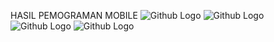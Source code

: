 HASIL PEMOGRAMAN MOBILE
![Github Logo](https://github.com/syasyahaprl2399/uts_pemogramanmobile/blob/master/UTS_ProjectPemograman/gambar%20hasil/WhatsApp%20Image%202020-05-03%20at%2009.24.39.jpeg)
![Github Logo](https://github.com/syasyahaprl2399/uts_pemogramanmobile/blob/master/UTS_ProjectPemograman/gambar%20hasil/WhatsApp%20Image%202020-05-03%20at%2009.24.37.jpeg)
![Github Logo](https://github.com/syasyahaprl2399/uts_pemogramanmobile/blob/master/UTS_ProjectPemograman/gambar%20hasil/WhatsApp%20Image%202020-05-03%20at%2009.24.38%20(1).jpeg)
![Github Logo](https://github.com/syasyahaprl2399/uts_pemogramanmobile/blob/master/UTS_ProjectPemograman/gambar%20hasil/WhatsApp%20Image%202020-05-03%20at%2009.24.38%20(2).jpeg)
